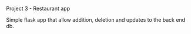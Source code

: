 Project 3 - Restaurant app

Simple flask app that allow addition, deletion and updates
to the back end db. 